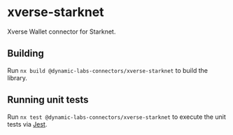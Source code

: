 # xverse-starknet

Xverse Wallet connector for Starknet.

## Building

Run `nx build @dynamic-labs-connectors/xverse-starknet` to build the library.

## Running unit tests

Run `nx test @dynamic-labs-connectors/xverse-starknet` to execute the unit tests via [Jest](https://jestjs.io).
